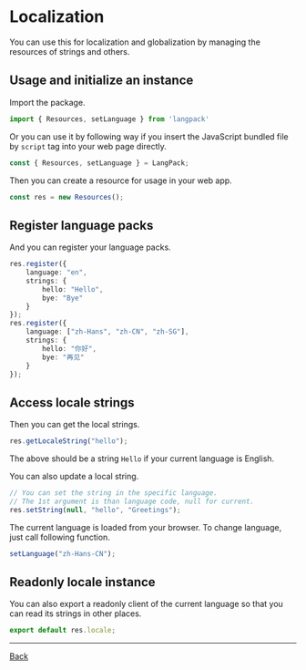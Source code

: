 # Localization

You can use this for localization and globalization by managing the resources of strings and others.

## Usage and initialize an instance

Import the package.

```typescript
import { Resources, setLanguage } from 'langpack'
```

Or you can use it by following way if you insert the JavaScript bundled file by `script` tag into your web page directly.

```typescript
const { Resources, setLanguage } = LangPack;
```

Then you can create a resource for usage in your web app.

```typescript
const res = new Resources();
```

## Register language packs

And you can register your language packs.

```typescript
res.register({
    language: "en",
    strings: {
        hello: "Hello",
        bye: "Bye"
    }
});
res.register({
    language: ["zh-Hans", "zh-CN", "zh-SG"],
    strings: {
        hello: "你好",
        bye: "再见"
    }
});
```

## Access locale strings

Then you can get the local strings.

```typescript
res.getLocaleString("hello");
```

The above should be a string `Hello` if your current language is English.

You can also update a local string.

```typescript
// You can set the string in the specific language.
// The 1st argument is than language code, null for current.
res.setString(null, "hello", "Greetings");
```

The current language is loaded from your browser. To change language, just call following function.

```typescript
setLanguage("zh-Hans-CN");
```

## Readonly locale instance

You can also export a readonly client of the current language so that you can read its strings in other places.

```typescript
export default res.locale;
```

<!-- End -->
---

[Back](../../../)
